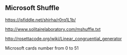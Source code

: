 
## Microsoft Shuffle

https://jsfiddle.net/shirha/r0rq1L1b/

http://www.solitairelaboratory.com/mshuffle.txt

http://rosettacode.org/wiki/Linear_congruential_generator

Microsoft cards number from 0 to 51
